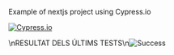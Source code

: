 Example of nextjs project using Cypress.io

<!---Start place for the badge -->
[![Cypress.io](https://img.shields.io/badge/tested%20with-Cypress-04C38E.svg)](https://www.cypress.io/)

<!---End place for the badge -->
\nRESULTAT DELS ÚLTIMS TESTS\n![Success](https://img.shields.io/badge/tested%20with-Cypress-04C38E.svg)
